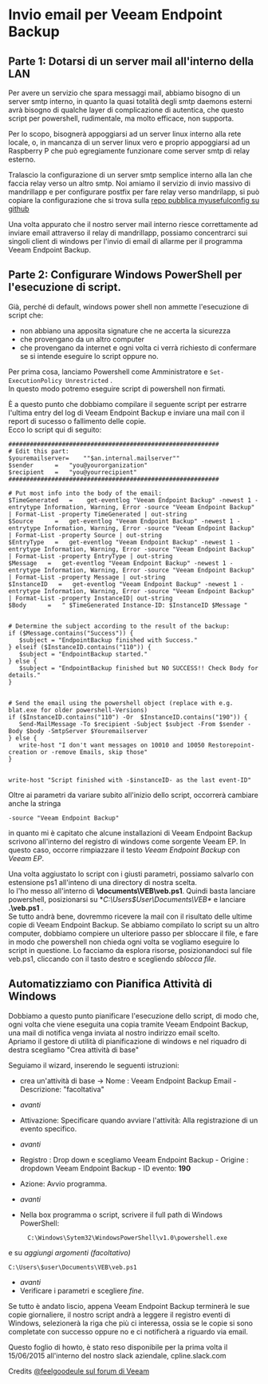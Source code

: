 # Invio email per Veeam Endpoint Backup 

## Parte 1: Dotarsi di un server mail all'interno della LAN

Per avere un servizio che spara messaggi mail, abbiamo bisogno di un server smtp interno, in quanto la quasi totalità degli smtp daemons esterni avrà bisogno di qualche layer di complicazione di autentica, che questo script per powershell, rudimentale, ma molto efficace, non supporta. 

Per lo scopo, bisognerà appoggiarsi ad un server linux interno alla rete locale, o, in mancanza di un server linux vero e proprio appoggiarsi ad un Raspberry P che può egregiamente funzionare come server smtp di relay esterno. 

Tralascio la configurazione di un server smtp semplice interno alla lan che faccia relay verso un altro smtp. Noi amiamo il servizio di invio massivo di mandrillapp e per configurare postfix per fare relay verso mandrilapp, si può copiare la configurazione che si trova sulla [repo pubblica myusefulconfig su github](https://github.com/anton-dema/myusefulconfigs/tree/master/postfix)  

Una volta appurato che il nostro server mail interno riesce correttamente ad inviare email attraverso il relay di mandrillapp, possiamo concentrarci sui singoli client di windows per l'invio di email di allarme per il programma Veeam Endpoint Backup. 


## Parte 2: Configurare Windows PowerShell per l'esecuzione di script. 

Già, perché di default, windows power shell non ammette l'esecuzione di script che:

- non abbiano una apposita signature che ne accerta la sicurezza
- che provengano da un altro computer
- che provengano da internet e ogni volta ci verrà richiesto di confermare se si intende  eseguire lo script oppure no. 

Per prima cosa, lanciamo  Powershell come Amministratore e ``Set-ExecutionPolicy Unrestricted`` .           
In questo modo potremo eseguire script di powershell non firmati. 

È a questo punto che dobbiamo compilare il seguente script per estrarre l'ultima entry del log di Veeam Endpoint Backup e inviare una mail con il report di sucesso o fallimento delle copie.           
Ecco lo script qui di seguito:              

    ###########################################################
    # Edit this part:
    $youremailserver=    ""$an.internal.mailserver""
    $sender      =   "you@yourorganization"
    $recipient   =   "you@yourrecipient"
    ###########################################################

    # Put most info into the body of the email:
    $TimeGenerated   =    get-eventlog "Veeam Endpoint Backup" -newest 1 -entrytype Information, Warning, Error -source "Veeam Endpoint Backup" | Format-List -property TimeGenerated | out-string
    $Source      =   get-eventlog "Veeam Endpoint Backup" -newest 1 -entrytype Information, Warning, Error -source "Veeam Endpoint Backup" | Format-List -property Source | out-string
    $EntryType   =   get-eventlog "Veeam Endpoint Backup" -newest 1 -entrytype Information, Warning, Error -source "Veeam Endpoint Backup" | Format-List -property EntryType | out-string
    $Message   =   get-eventlog "Veeam Endpoint Backup" -newest 1 -entrytype Information, Warning, Error -source "Veeam Endpoint Backup" | Format-List -property Message | out-string
    $InstanceID   =   get-eventlog "Veeam Endpoint Backup" -newest 1 -entrytype Information, Warning, Error -source "Veeam Endpoint Backup" | Format-List -property InstanceID| out-string
    $Body      =   " $TimeGenerated Instance-ID: $InstanceID $Message "


    # Determine the subject according to the result of the backup:
    if ($Message.contains("Success")) {
       $subject = "EndpointBackup finished with Success." 
    } elseif ($InstanceID.contains("110")) {
       $subject = "EndpointBackup started."
    } else {   
       $subject = "EndpointBackup finished but NO SUCCESS!! Check Body for details."
    }


    # Send the email using the powershell object (replace with e.g. blat.exe for older powershell-Versions)
    if ($InstanceID.contains("110") -Or  $InstanceID.contains("190")) {
       Send-MailMessage -To $recipient -Subject $subject -From $sender -Body $body -SmtpServer $Youremailserver 
    } else {
       write-host "I don't want messages on 10010 and 10050 Restorepoint-creation or -remove Emails, skip those"
    }


    write-host "Script finished with -$instanceID- as the last event-ID"


 Oltre ai parametri da variare subito all'inizio dello script, occorrerà cambiare anche la stringa 
 

    -source "Veeam Endpoint Backup"


in quanto mi è capitato che alcune installazioni di Veeam Endpoint Backup scrivono all'interno del registro di windows come sorgente Veeam EP. In questo caso, occorre rimpiazzare  il testo _Veeam Endpoint Backup_  con  _Veeam EP_. 

Una volta aggiustato lo script con i giusti parametri, possiamo salvarlo con estensione ps1 all'inteno di una directory di nostra scelta.                   
Io l'ho messo all'interno di **\documents\VEB\veb.ps1**. Quindi basta lanciare powershell, posizionarsi su **C:\Users\$User\Documents\VEB\** e lanciare **.\veb.ps1** .                 
Se tutto andrà bene, dovremmo ricevere la mail con il risultato delle ultime copie di Veeam Endpoint Backup. 
Se abbiamo compilato lo script su un altro computer, dobbiamo compiere un ulteriore passo per sbloccare il file, e fare in modo che powershell non chieda ogni volta se vogliamo eseguire lo script in questione. Lo facciamo da esplora risorse, posizionandoci sul file veb.ps1, cliccando con il tasto destro e scegliendo _sblocca file_.

## Automatizziamo con  Pianifica Attività di Windows

Dobbiamo a questo punto pianificare l'esecuzione dello script, di modo che, ogni volta che viene eseguita una copia tramite Veeam Endpoint Backup, una mail di notifica venga inviata al nostro indirizzo email scelto.                     
Apriamo il gestore di utilità di pianificazione di windows e nel riquadro di destra  scegliamo "Crea attività di base"

Seguiamo il wizard, inserendo le seguenti istruzioni:                   
- crea un'attività di base -> Nome : Veeam Endpoint Backup Email - Descrizione: "facoltativa"                              
- _avanti_                            
-  Attivazione: Specificare quando avviare l'attività: Alla registrazione di un evento specifico.                               
- _avanti_                                 
- Registro : Drop down e scegliamo Veeam Endpoint Backup - Origine : dropdown Veeam Endpoint Backup - ID evento: **190**            
- Azione: Avvio programma.                  
- _avanti_                          
- Nella box programma o script, scrivere il full path di Windows PowerShell:        
        
        C:\Windows\Sytem32\WindowsPowerShell\v1.0\powershell.exe

e su _aggiungi argomenti (facoltativo)_             

    C:\Users\$user\Documents\VEB\veb.ps1

- _avanti_                      
- Verificare i parametri e scegliere _fine_.                        

Se tutto è andato liscio, appena Veeam Endpoint Backup terminerà le sue copie giornaliere, il nostro script andrà a leggere il registro eventi di Windows, selezionerà la riga che più ci interessa, ossia se le copie si sono completate con successo oppure no e ci notificherà a riguardo via email. 

Questo foglio di howto, è stato reso disponibile per la prima volta il 15/06/2015 all'interno del nostro slack aziendale, cpline.slack.com

Credits [@feelgoodeule sul forum di Veeam](http://forums.veeam.com/veeam-endpoint-backup-f33/here-it-is-powershell-script-to-add-veb-emails-t27569.html) 
